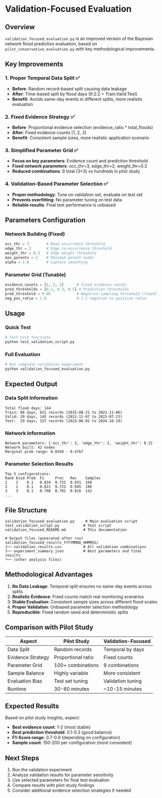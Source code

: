 # Validation-Focused Evaluation

## Overview

`validation_focused_evaluation.py` is an improved version of the Bayesian network flood prediction evaluation, based on `pilot_conservative_evaluation.py` with key methodological improvements.

## Key Improvements

### 1. **Proper Temporal Data Split** ✅
- **Before**: Random record-based split causing data leakage
- **After**: Time-based split by flood days (6:2:2 = Train:Valid:Test)
- **Benefit**: Avoids same-day events in different splits, more realistic evaluation

### 2. **Fixed Evidence Strategy** ✅
- **Before**: Proportional evidence selection (evidence_ratio * total_floods)
- **After**: Fixed evidence counts [1, 2, 3]
- **Benefit**: Consistent sample sizes, more realistic application scenario

### 3. **Simplified Parameter Grid** ✅
- **Focus on key parameters**: Evidence count and prediction threshold
- **Fixed network parameters**: occ_thr=3, edge_thr=2, weight_thr=0.3
- **Reduced combinations**: 9 total (3×3) vs hundreds in pilot study

### 4. **Validation-Based Parameter Selection** ✅
- **Proper methodology**: Tune on validation set, evaluate on test set
- **Prevents overfitting**: No parameter tuning on test data
- **Reliable results**: Final test performance is unbiased

## Parameters Configuration

### Network Building (Fixed)
```python
occ_thr = 3        # Road occurrence threshold
edge_thr = 2       # Edge co-occurrence threshold  
weight_thr = 0.3   # Edge weight threshold
max_parents = 2    # Maximum parent nodes
alpha = 1.0        # Laplace smoothing
```

### Parameter Grid (Tunable)
```python
evidence_counts = [1, 2, 3]      # Fixed evidence counts
pred_thresholds = [0.1, 0.3, 0.5] # Prediction thresholds
prob_threshold = 0.05            # Negative sampling threshold (fixed)
neg_pos_ratio = 1.0              # 1:1 negative to positive ratio
```

## Usage

### Quick Test
```bash
# Test core functions
python test_validation_script.py
```

### Full Evaluation
```bash
# Run complete validation experiment
python validation_focused_evaluation.py
```

## Expected Output

### Data Split Information
```
Total flood days: 144
Train: 86 days, 621 records (2015-08-31 to 2021-11-06)
Valid: 29 days, 145 records (2021-11-07 to 2023-07-23)  
Test:  29 days, 157 records (2023-08-02 to 2024-10-19)
```

### Network Information
```
Network parameters: {'occ_thr': 3, 'edge_thr': 2, 'weight_thr': 0.3}
Network built: 42 nodes
Marginal prob range: 0.0349 - 0.4767
```

### Parameter Selection Results
```
Top 5 configurations:
Rank Evid Pred  F1     Prec   Rec    Samples
1    2    0.1   0.834  0.752  0.931  168    
2    1    0.1   0.821  0.723  0.945  186    
3    3    0.1   0.798  0.781  0.816  142    
...
```

## File Structure

```
validation_focused_evaluation.py     # Main evaluation script
test_validation_script.py           # Test script
validation_focused_README.md        # This documentation

# Output files (generated after run)
validation_focused_results_YYYYMMDD_HHMMSS/
├── validation_results.csv          # All validation combinations
├── experiment_summary.json         # Best parameters and final results
└── (other analysis files)
```

## Methodological Advantages

1. **No Data Leakage**: Temporal split ensures no same-day events across splits
2. **Realistic Evidence**: Fixed counts match real monitoring scenarios  
3. **Stable Evaluation**: Consistent sample sizes across different flood scales
4. **Proper Validation**: Unbiased parameter selection methodology
5. **Reproducible**: Fixed random seed and deterministic splits

## Comparison with Pilot Study

| Aspect | Pilot Study | Validation-Focused |
|--------|-------------|-------------------|
| Data Split | Random records | Temporal by days |
| Evidence Strategy | Proportional ratio | Fixed counts |
| Parameter Grid | 100+ combinations | 9 combinations |
| Sample Balance | Highly variable | More consistent |
| Evaluation Bias | Test set tuning | Validation tuning |
| Runtime | 30-60 minutes | ~10-15 minutes |

## Expected Results

Based on pilot study insights, expect:
- **Best evidence count**: 1-2 (most stable)
- **Best prediction threshold**: 0.1-0.3 (good balance)
- **F1-Score range**: 0.7-0.9 (depending on configuration)
- **Sample count**: 150-200 per configuration (more consistent)

## Next Steps

1. Run the validation experiment
2. Analyze validation results for parameter sensitivity
3. Use selected parameters for final test evaluation
4. Compare results with pilot study findings
5. Consider additional evidence selection strategies if needed